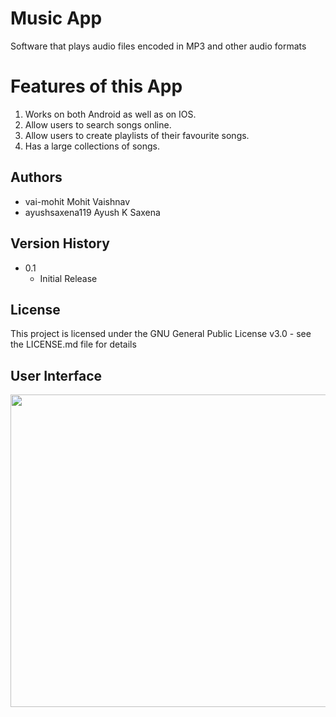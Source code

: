 # Music App 
Software that plays audio files encoded in MP3 and other audio formats

# Features of this App
1. Works on both Android as well as on IOS.
2. Allow users to search songs online.
3. Allow users to create playlists of their favourite songs. 
4. Has a large collections of songs. 
 
## Authors

* vai-mohit Mohit Vaishnav
* ayushsaxena119 Ayush K Saxena




## Version History


* 0.1
    * Initial Release

## License

This project is licensed under the GNU General Public License v3.0 - see the LICENSE.md file for details

## User Interface

<img
      src="https://i.ibb.co/2dx4fvx/191510016-Mohit-Vaishnav-S-191510012-Kritarth-Singh-S-191530003-Ayush-KSaxena-T-191550056-Nishchay-S.jpg"
      style="width: 1000px; height: 500px"/>
